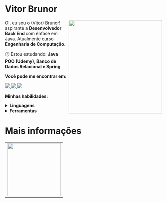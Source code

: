 # Vitor Brunor

<img src="https://iili.io/HyiXz8P.png" min-width="300px" max-width="300px" width="300px" align="right">

<p align="left"> 
      OI, eu sou o (Vitor) Brunor! aspirante a <strong> Desenvolvedor Back End </strong> com ênfase em Java. Atualmente curso <strong>Engenharia de Computação</strong>.
</p>

<p align="left">
  🕑 Estou estudando: <strong>Java POO (Udemy), Banco de Dados Relacional e Spring</strong>
</p>

<p align="left">
 <strong>Você pode me encontrar em:<strong>
</p>

<p align="left">
<a href="mailto:vitorbrunor@ucl.br">
  <img src="https://img.shields.io/badge/-Gmail-gray?style=flat-square&labelColor=white&logo=gmail&logoColor=gray&link=mailto:sandypiropodev@gmail.com" />
</a>

<a href="https://discord.gg/vitorbrunor" alt="Discord">
  <img src="https://img.shields.io/badge/-Discord-gray?style=flat-square&labelColor=gray&logo=discord&logoColor=white&link=https://discord.gg/miojodetomate#4047"/>
</a>

<a href="https://www.linkedin.com/in/vitor-brunor/" alt="LinkedIn">
  <img src="https://img.shields.io/badge/-Linkedin-gray?style=flat-square&labelColor=gray&logo=Linkedin&logoColor=white&link=https://www.linkedin.com/in/sandy-piropo-67b113217/"/>
</a>


<strong>Minhas habilidades:<strong>
  
 <details>
    <summary>Linguagens</summary>
    
  ![Python](https://img.shields.io/badge/python-100000?style=for-the-badge&logo=python&logoColor=blue)
  ![Java](https://img.shields.io/badge/Java-100000?style=for-the-badge&logo=CoffeeScript)
  ![C](https://img.shields.io/badge/C-100000?style=for-the-badge&logo=C&logoColor=gray)
  </details>
  <details>
    <summary>Ferramentas</summary>
    
  ![Git](https://img.shields.io/badge/git-100000?style=for-the-badge&logo=git)
  </details>
  
# Mais informações
<div>
  <table style="margin: 0 auto;" align="center">
    <tr>
      <td>
        <img height="170px" src="https://github-readme-stats.vercel.app/api/top-langs/?username=sandypiropo&layout=compact&theme=react&count_private=true"/>
      </td>
    </tr>
  </table>
</div>

